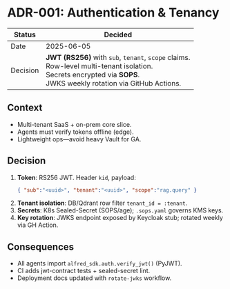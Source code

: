 # ADR-001: Authentication & Tenancy

| Status | Decided |
|--------|---------|
| Date   | 2025-06-05 |
| Decision | **JWT (RS256)** with `sub`, `tenant`, `scope` claims.<br>Row-level multi-tenant isolation.<br>Secrets encrypted via **SOPS**.<br>JWKS weekly rotation via GitHub Actions. |

## Context
* Multi-tenant SaaS + on-prem core slice.
* Agents must verify tokens offline (edge).
* Lightweight ops—avoid heavy Vault for GA.

## Decision
1. **Token**: RS256 JWT.  Header `kid`, payload:  
   ```json
   { "sub":"<uuid>", "tenant":"<uuid>", "scope":"rag.query" }
   ```
2. **Tenant isolation**: DB/Qdrant row filter `tenant_id = :tenant`.
3. **Secrets**: K8s Sealed-Secret (SOPS/age); `.sops.yaml` governs KMS keys.
4. **Key rotation**: JWKS endpoint exposed by Keycloak stub; rotated weekly via GH Action.

## Consequences
* All agents import `alfred_sdk.auth.verify_jwt()` (PyJWT).
* CI adds jwt-contract tests + sealed-secret lint.
* Deployment docs updated with `rotate-jwks` workflow.